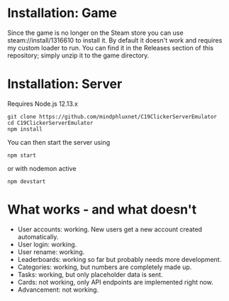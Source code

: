 # Installation: Game

Since the game is no longer on the Steam store you can use 
steam://install/1316610 to install it. By default it doesn't work and requires
my custom loader to run. You can find it in the Releases section of this repository; 
simply unzip it to the game directory.

# Installation: Server

Requires Node.js 12.13.x

``` 
git clone https://github.com/mindphluxnet/C19ClickerServerEmulator
cd C19ClickerServerEmulator
npm install
```

You can then start the server using

```
npm start
```

or with nodemon active

```
npm devstart
```

# What works - and what doesn't

* User accounts: working. New users get a new account created automatically.
* User login: working.
* User rename: working.
* Leaderboards: working so far but probably needs more development.
* Categories: working, but numbers are completely made up.
* Tasks: working, but only placeholder data is sent.
* Cards: not working, only API endpoints are implemented right now.
* Advancement: not working.